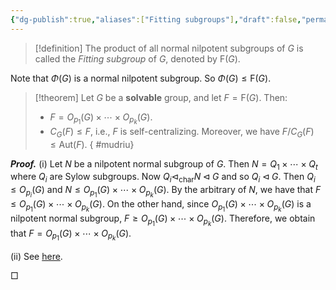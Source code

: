 ```yaml
---
{"dg-publish":true,"aliases":["Fitting subgroups"],"draft":false,"permalink":"/MATH/Cards/Nodes/Fitting Subgroups/","dgPassFrontmatter":true}
---
```



> [!definition]
> The product of all normal nilpotent subgroups of $G$ is called the *Fitting subgroup* of $G$, denoted by $\mathrm F(G)$. 

Note that $\Phi(G)$ is a normal nilpotent subgroup. So $\Phi(G)\leqslant\mathrm{F}(G)$.

> [!theorem]
> Let $G$ be a **solvable** group, and let $F=\mathrm F(G)$. Then:
> - $F=O_{p_1}(G)\times\cdots\times O_{p_k}(G)$.
> - $C_G(F)\leqslant F$, i.e., $F$ is self-centralizing. Moreover, we have $F/C_G(F)\leqslant\mathrm{Aut}(F)$.
{ #mudriu}


**_Proof._**
(i) Let $N$ be a nilpotent normal subgroup of $G$. Then $N=Q_1\times\cdots\times Q_t$ where $Q_i$ are Sylow subgroups. Now $Q_i\lhd_{\mathrm{char}} N\lhd G$ and so $Q_i\lhd G$. Then $Q_i\leqslant O_{p_i}(G)$ and $N\leqslant O_{p_1}(G)\times\cdots\times O_{p_k}(G)$. By the arbitrary of $N$, we have that $F\leqslant O_{p_1}(G)\times\cdots\times O_{p_k}(G)$. On the other hand, since $O_{p_1}(G)\times\cdots\times O_{p_k}(G)$ is a nilpotent normal subgroup, $F\geqslant O_{p_1}(G)\times\cdots\times O_{p_k}(G)$. Therefore, we obtain that $F=O_{p_1}(G)\times\cdots\times O_{p_k}(G)$. 

(ii) See [here](https://groupprops.subwiki.org/wiki/Solvable_implies_Fitting_subgroup_is_self-centralizing). 
<p align="left">□</p>


